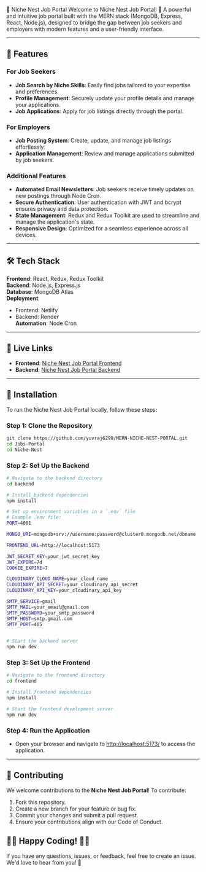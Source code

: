 🌟 Niche Nest Job Portal
Welcome to Niche Nest Job Portal! 🚀
A powerful and intuitive job portal built with the MERN stack (MongoDB, Express, React, Node.js), designed to bridge the gap between job seekers and employers with modern features and a user-friendly interface.

---

## 🌟 Features  

### For Job Seekers  
- **Job Search by Niche Skills**: Easily find jobs tailored to your expertise and preferences.  
- **Profile Management**: Securely update your profile details and manage your applications.  
- **Job Applications**: Apply for job listings directly through the portal.  

### For Employers  
- **Job Posting System**: Create, update, and manage job listings effortlessly.  
- **Application Management**: Review and manage applications submitted by job seekers.  

### Additional Features  
- **Automated Email Newsletters**: Job seekers receive timely updates on new postings through Node Cron.  
- **Secure Authentication**: User authentication with JWT and bcrypt ensures privacy and data protection.  
- **State Management**: Redux and Redux Toolkit are used to streamline and manage the application's state.  
- **Responsive Design**: Optimized for a seamless experience across all devices.  

---

## 🛠️ Tech Stack  

**Frontend**: React, Redux, Redux Toolkit  
**Backend**: Node.js, Express.js  
**Database**: MongoDB Atlas  
**Deployment**:  
- Frontend: Netlify  
- Backend: Render  
**Automation**: Node Cron  

---

## 🚀 Live Links  

- **Frontend**: [Niche Nest Job Portal Frontend](https://niche-nest-job-portal.netlify.app)  
- **Backend**: [Niche Nest Job Portal Backend](https://dashboard.render.com/web/srv-ct5apetds78s73bmrcb0)  

---

## 💾 Installation  

To run the Niche Nest Job Portal locally, follow these steps:  

### Step 1: Clone the Repository  

```bash  
git clone https://github.com/yuvraj6299/MERN-NICHE-NEST-PORTAL.git
cd Jobs-Portal
cd Niche-Nest  
```  

### Step 2: Set Up the Backend  

```bash  
# Navigate to the backend directory  
cd backend  

# Install backend dependencies  
npm install  

# Set up environment variables in a `.env` file  
# Example .env file:  
PORT=4001  

MONGO_URI=mongodb+srv://username:password@cluster0.mongodb.net/dbname  

FRONTEND_URL=http://localhost:5173  

JWT_SECRET_KEY=your_jwt_secret_key  
JWT_EXPIRE=7d  
COOKIE_EXPIRE=7  

CLOUDINARY_CLOUD_NAME=your_cloud_name  
CLOUDINARY_API_SECRET=your_cloudinary_api_secret  
CLOUDINARY_API_KEY=your_cloudinary_api_key  

SMTP_SERVICE=gmail  
SMTP_MAIL=your_email@gmail.com  
SMTP_PASSWORD=your_smtp_password  
SMTP_HOST=smtp.gmail.com  
SMTP_PORT=465  
 

# Start the backend server  
npm run dev  
```  

### Step 3: Set Up the Frontend  

```bash  
# Navigate to the frontend directory  
cd frontend  

# Install frontend dependencies  
npm install  

# Start the frontend development server  
npm run dev 
```  

### Step 4: Run the Application  

- Open your browser and navigate to [http://localhost:5173/](http://localhost:5173/) to access the application.  

---

## 🤝 Contributing  

We welcome contributions to the **Niche Nest Job Portal**! To contribute:  

1. Fork this repository.  
2. Create a new branch for your feature or bug fix.  
3. Commit your changes and submit a pull request.  
4. Ensure your contributions align with our Code of Conduct.  

## 👩‍💻 Happy Coding! 👨‍💻  

If you have any questions, issues, or feedback, feel free to create an issue. We'd love to hear from you! 🙌  


